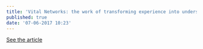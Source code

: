 ```yaml
---
title: 'Vital Networks: the work of transforming experience into understanding'
published: true
date: '07-06-2017 10:23'
---
```


[See the article](https://edgeryders.eu/t/vital-networks-the-work-of-transforming-experience-into-understanding/520)
